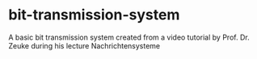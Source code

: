 # bit-transmission-system
A basic bit transmission system created from a video tutorial by Prof. Dr. Zeuke during his lecture Nachrichtensysteme
